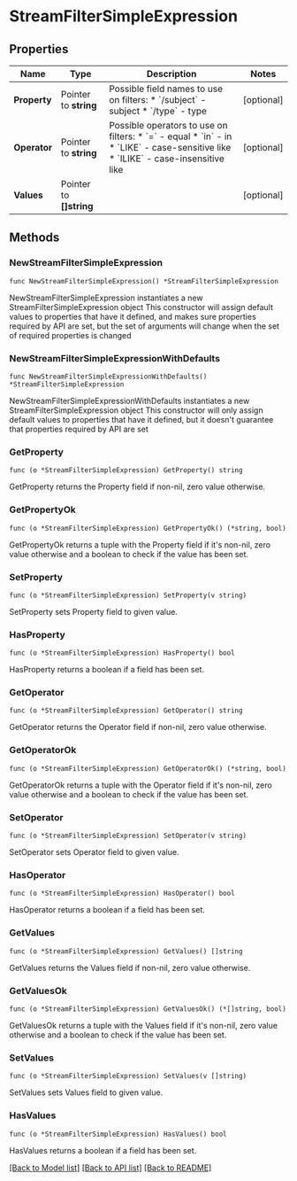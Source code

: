 # StreamFilterSimpleExpression

## Properties

Name | Type | Description | Notes
------------ | ------------- | ------------- | -------------
**Property** | Pointer to **string** | Possible field names to use on filters:  * &#x60;/subject&#x60; - subject  * &#x60;/type&#x60; - type  | [optional] 
**Operator** | Pointer to **string** | Possible operators to use on filters:  * &#x60;&#x3D;&#x60; - equal  * &#x60;in&#x60; - in  * &#x60;LIKE&#x60; - case-sensitive like  * &#x60;ILIKE&#x60; - case-insensitive like  | [optional] 
**Values** | Pointer to **[]string** |  | [optional] 

## Methods

### NewStreamFilterSimpleExpression

`func NewStreamFilterSimpleExpression() *StreamFilterSimpleExpression`

NewStreamFilterSimpleExpression instantiates a new StreamFilterSimpleExpression object
This constructor will assign default values to properties that have it defined,
and makes sure properties required by API are set, but the set of arguments
will change when the set of required properties is changed

### NewStreamFilterSimpleExpressionWithDefaults

`func NewStreamFilterSimpleExpressionWithDefaults() *StreamFilterSimpleExpression`

NewStreamFilterSimpleExpressionWithDefaults instantiates a new StreamFilterSimpleExpression object
This constructor will only assign default values to properties that have it defined,
but it doesn't guarantee that properties required by API are set

### GetProperty

`func (o *StreamFilterSimpleExpression) GetProperty() string`

GetProperty returns the Property field if non-nil, zero value otherwise.

### GetPropertyOk

`func (o *StreamFilterSimpleExpression) GetPropertyOk() (*string, bool)`

GetPropertyOk returns a tuple with the Property field if it's non-nil, zero value otherwise
and a boolean to check if the value has been set.

### SetProperty

`func (o *StreamFilterSimpleExpression) SetProperty(v string)`

SetProperty sets Property field to given value.

### HasProperty

`func (o *StreamFilterSimpleExpression) HasProperty() bool`

HasProperty returns a boolean if a field has been set.

### GetOperator

`func (o *StreamFilterSimpleExpression) GetOperator() string`

GetOperator returns the Operator field if non-nil, zero value otherwise.

### GetOperatorOk

`func (o *StreamFilterSimpleExpression) GetOperatorOk() (*string, bool)`

GetOperatorOk returns a tuple with the Operator field if it's non-nil, zero value otherwise
and a boolean to check if the value has been set.

### SetOperator

`func (o *StreamFilterSimpleExpression) SetOperator(v string)`

SetOperator sets Operator field to given value.

### HasOperator

`func (o *StreamFilterSimpleExpression) HasOperator() bool`

HasOperator returns a boolean if a field has been set.

### GetValues

`func (o *StreamFilterSimpleExpression) GetValues() []string`

GetValues returns the Values field if non-nil, zero value otherwise.

### GetValuesOk

`func (o *StreamFilterSimpleExpression) GetValuesOk() (*[]string, bool)`

GetValuesOk returns a tuple with the Values field if it's non-nil, zero value otherwise
and a boolean to check if the value has been set.

### SetValues

`func (o *StreamFilterSimpleExpression) SetValues(v []string)`

SetValues sets Values field to given value.

### HasValues

`func (o *StreamFilterSimpleExpression) HasValues() bool`

HasValues returns a boolean if a field has been set.


[[Back to Model list]](../README.md#documentation-for-models) [[Back to API list]](../README.md#documentation-for-api-endpoints) [[Back to README]](../README.md)


